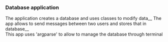 ### **Database application**
The application creates a database and uses classes to modify data__
The app allows to send messages between two users and stores that in database__
<br/>
This app uses 'argparse' to allow to manage the database through terminal